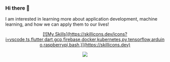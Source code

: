 ### Hi there 👋  

I am interested in learning more about application development, machine learning, and how we can apply them to our lives!

<p align="center">
  <a href="https://skillicons.dev">
[![My Skills](https://skillicons.dev/icons?i=vscode,ts,flutter,dart,gcp,firebase,docker,kubernetes,py,tensorflow,arduino,raspberrypi,bash,)](https://skillicons.dev)
  </a>
</p>

<p align="center">
  <a href="https://skillicons.dev">
    <img src="https://skillicons.dev/icons?i=git,kubernetes,docker,c,vim" />
  </a>
</p>



<!--
**dan-develop/dan-develop** is a ✨ _special_ ✨ repository because its `README.md` (this file) appears on your GitHub profile.

Here are some ideas to get you started:

- 🔭 I’m currently working on ...
- 🌱 I’m currently learning ...
- 👯 I’m looking to collaborate on ...
- 🤔 I’m looking for help with ...
- 💬 Ask me about ...
- 📫 How to reach me: ...
- 😄 Pronouns: ...
- ⚡ Fun fact: ...
-->
